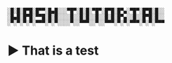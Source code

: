 
```
░█░█░█▀█░█▀▀░█▄█░░░▀█▀░█░█░▀█▀░█▀█░█▀▄░▀█▀░█▀█░█░░
░█▄█░█▀█░▀▀█░█░█░░░░█░░█░█░░█░░█░█░█▀▄░░█░░█▀█░█░░
░▀░▀░▀░▀░▀▀▀░▀░▀░░░░▀░░▀▀▀░░▀░░▀▀▀░▀░▀░▀▀▀░▀░▀░▀▀▀
```
# ▶ That is a test 


